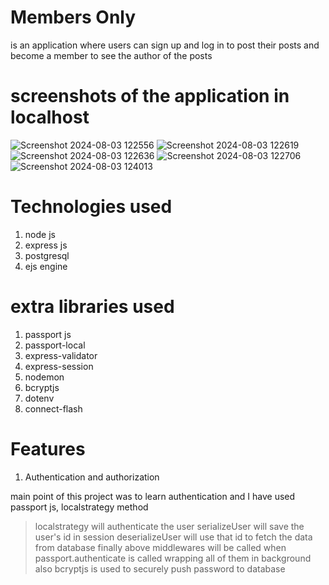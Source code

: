 # Members Only
is an application where users can sign up and log in to post their posts and become a member to see the author of the posts

# screenshots of the application in localhost

![Screenshot 2024-08-03 122556](https://github.com/user-attachments/assets/aeacbd49-192f-4475-9abf-81ed22dea494)
![Screenshot 2024-08-03 122619](https://github.com/user-attachments/assets/b86b0eec-8154-4fbb-a669-63fa7fb2099a)
![Screenshot 2024-08-03 122636](https://github.com/user-attachments/assets/ba9bc749-1743-48c2-bd03-d7a0345e4712)
![Screenshot 2024-08-03 122706](https://github.com/user-attachments/assets/bd7c6ef9-531c-4355-b858-934011b7a30b)
![Screenshot 2024-08-03 124013](https://github.com/user-attachments/assets/861f8b0c-94d1-4912-a74d-8eb103e6a7da)

# Technologies used
1. node js
2. express js
3. postgresql
4. ejs engine

# extra libraries used
1. passport js
2. passport-local
3. express-validator
4. express-session
5. nodemon
6. bcryptjs
7. dotenv
8. connect-flash

# Features 
1. Authentication and authorization

main point of this project was to learn authentication and I have used passport js, localstrategy method
> localstrategy will authenticate the user
> serializeUser will save the user's id in session
> deserializeUser will use that id to fetch the data from database
> finally above middlewares will be called when passport.authenticate is called wrapping all of them in background
> also bcryptjs is used to securely push password to database

